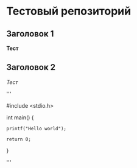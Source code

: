# Тестовый репозиторий

## Заголовок 1


**Тест**


## Заголовок 2

_Тест_

'''

#include <stdio.h>

int main() {

    printf("Hello world");

    return 0;
    
}

'''


